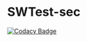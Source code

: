 # SWTest-sec

[![Codacy Badge](https://api.codacy.com/project/badge/Grade/b3779a2287f0476a923329c24d4c12a5)](https://app.codacy.com/manual/pikolinianita/SWTest-sec?utm_source=github.com&utm_medium=referral&utm_content=pikolinianita/SWTest-sec&utm_campaign=Badge_Grade_Dashboard)